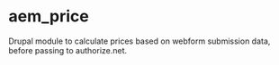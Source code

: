 aem_price
=========

Drupal module to calculate prices based on webform submission data, before passing to authorize.net.
